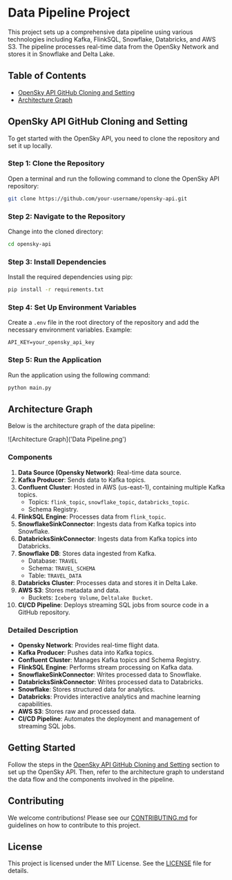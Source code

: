 # Data Pipeline Project

This project sets up a comprehensive data pipeline using various technologies including Kafka, FlinkSQL, Snowflake, Databricks, and AWS S3. The pipeline processes real-time data from the OpenSky Network and stores it in Snowflake and Delta Lake.

## Table of Contents
- [OpenSky API GitHub Cloning and Setting](#opensky-api-github-cloning-and-setting)
- [Architecture Graph](#architecture-graph)

## OpenSky API GitHub Cloning and Setting

To get started with the OpenSky API, you need to clone the repository and set it up locally.

### Step 1: Clone the Repository

Open a terminal and run the following command to clone the OpenSky API repository:

```sh
git clone https://github.com/your-username/opensky-api.git
```

### Step 2: Navigate to the Repository

Change into the cloned directory:

```sh
cd opensky-api
```

### Step 3: Install Dependencies

Install the required dependencies using pip:

```sh
pip install -r requirements.txt
```

### Step 4: Set Up Environment Variables

Create a `.env` file in the root directory of the repository and add the necessary environment variables. Example:

```plaintext
API_KEY=your_opensky_api_key
```

### Step 5: Run the Application

Run the application using the following command:

```sh
python main.py
```

## Architecture Graph

Below is the architecture graph of the data pipeline:

![Architecture Graph]('Data Pipeline.png')

### Components

1. **Data Source (Opensky Network)**: Real-time data source.
2. **Kafka Producer**: Sends data to Kafka topics.
3. **Confluent Cluster**: Hosted in AWS (us-east-1), containing multiple Kafka topics.
   - Topics: `flink_topic`, `snowflake_topic`, `databricks_topic`.
   - Schema Registry.
4. **FlinkSQL Engine**: Processes data from `flink_topic`.
5. **SnowflakeSinkConnector**: Ingests data from Kafka topics into Snowflake.
6. **DatabricksSinkConnector**: Ingests data from Kafka topics into Databricks.
7. **Snowflake DB**: Stores data ingested from Kafka.
   - Database: `TRAVEL`
   - Schema: `TRAVEL_SCHEMA`
   - Table: `TRAVEL_DATA`
8. **Databricks Cluster**: Processes data and stores it in Delta Lake.
9. **AWS S3**: Stores metadata and data.
   - Buckets: `Iceberg Volume`, `Deltalake Bucket`.
10. **CI/CD Pipeline**: Deploys streaming SQL jobs from source code in a GitHub repository.

### Detailed Description

- **Opensky Network**: Provides real-time flight data.
- **Kafka Producer**: Pushes data into Kafka topics.
- **Confluent Cluster**: Manages Kafka topics and Schema Registry.
- **FlinkSQL Engine**: Performs stream processing on Kafka data.
- **SnowflakeSinkConnector**: Writes processed data to Snowflake.
- **DatabricksSinkConnector**: Writes processed data to Databricks.
- **Snowflake**: Stores structured data for analytics.
- **Databricks**: Provides interactive analytics and machine learning capabilities.
- **AWS S3**: Stores raw and processed data.
- **CI/CD Pipeline**: Automates the deployment and management of streaming SQL jobs.

## Getting Started

Follow the steps in the [OpenSky API GitHub Cloning and Setting](#opensky-api-github-cloning-and-setting) section to set up the OpenSky API. Then, refer to the architecture graph to understand the data flow and the components involved in the pipeline.

## Contributing

We welcome contributions! Please see our [CONTRIBUTING.md](CONTRIBUTING.md) for guidelines on how to contribute to this project.

## License

This project is licensed under the MIT License. See the [LICENSE](LICENSE) file for details.
